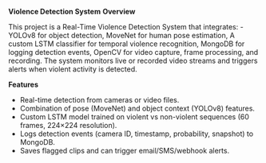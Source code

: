 **Violence Detection System**
**Overview**

This project is a Real-Time Violence Detection System that integrates: - YOLOv8 for object detection, MoveNet for human pose estimation, A custom LSTM classifier for temporal violence recognition, MongoDB for logging detection events, OpenCV for video capture, frame processing, and recording.
The system monitors live or recorded video streams and triggers alerts when violent activity is detected.

**Features**
- Real-time detection from cameras or video files.
- Combination of pose (MoveNet) and object context (YOLOv8) features.
- Custom LSTM model trained on violent vs non-violent sequences (60 frames, 224×224 resolution).
- Logs detection events (camera ID, timestamp, probability, snapshot) to MongoDB.
- Saves flagged clips and can trigger email/SMS/webhook alerts.
